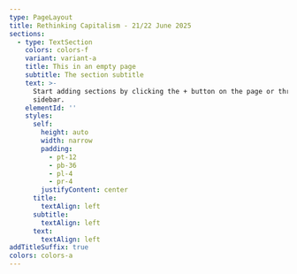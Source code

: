 ```yaml
---
type: PageLayout
title: Rethinking Capitalism - 21/22 June 2025
sections:
  - type: TextSection
    colors: colors-f
    variant: variant-a
    title: This in an empty page
    subtitle: The section subtitle
    text: >-
      Start adding sections by clicking the + button on the page or through the
      sidebar.
    elementId: ''
    styles:
      self:
        height: auto
        width: narrow
        padding:
          - pt-12
          - pb-36
          - pl-4
          - pr-4
        justifyContent: center
      title:
        textAlign: left
      subtitle:
        textAlign: left
      text:
        textAlign: left
addTitleSuffix: true
colors: colors-a
---
```

